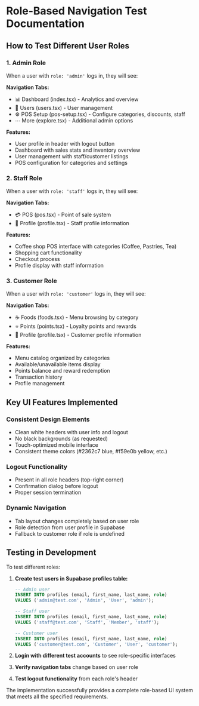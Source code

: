 # Role-Based Navigation Test Documentation

## How to Test Different User Roles

### 1. Admin Role
When a user with `role: 'admin'` logs in, they will see:

**Navigation Tabs:**
- 📊 Dashboard (index.tsx) - Analytics and overview
- 👥 Users (users.tsx) - User management
- ⚙️ POS Setup (pos-setup.tsx) - Configure categories, discounts, staff
- ⋯ More (explore.tsx) - Additional admin options

**Features:**
- User profile in header with logout button
- Dashboard with sales stats and inventory overview
- User management with staff/customer listings
- POS configuration for categories and settings

### 2. Staff Role
When a user with `role: 'staff'` logs in, they will see:

**Navigation Tabs:**
- 💳 POS (pos.tsx) - Point of sale system
- 👤 Profile (profile.tsx) - Staff profile information

**Features:**
- Coffee shop POS interface with categories (Coffee, Pastries, Tea)
- Shopping cart functionality
- Checkout process
- Profile display with staff information

### 3. Customer Role  
When a user with `role: 'customer'` logs in, they will see:

**Navigation Tabs:**
- ☕ Foods (foods.tsx) - Menu browsing by category
- ⭐ Points (points.tsx) - Loyalty points and rewards
- 👤 Profile (profile.tsx) - Customer profile information

**Features:**
- Menu catalog organized by categories
- Available/unavailable items display
- Points balance and reward redemption
- Transaction history
- Profile management

## Key UI Features Implemented

### Consistent Design Elements
- Clean white headers with user info and logout
- No black backgrounds (as requested)
- Touch-optimized mobile interface
- Consistent theme colors (#2362c7 blue, #f59e0b yellow, etc.)

### Logout Functionality
- Present in all role headers (top-right corner)
- Confirmation dialog before logout
- Proper session termination

### Dynamic Navigation
- Tab layout changes completely based on user role
- Role detection from user profile in Supabase
- Fallback to customer role if role is undefined

## Testing in Development

To test different roles:

1. **Create test users in Supabase profiles table:**
   ```sql
   -- Admin user
   INSERT INTO profiles (email, first_name, last_name, role) 
   VALUES ('admin@test.com', 'Admin', 'User', 'admin');
   
   -- Staff user
   INSERT INTO profiles (email, first_name, last_name, role) 
   VALUES ('staff@test.com', 'Staff', 'Member', 'staff');
   
   -- Customer user  
   INSERT INTO profiles (email, first_name, last_name, role) 
   VALUES ('customer@test.com', 'Customer', 'User', 'customer');
   ```

2. **Login with different test accounts** to see role-specific interfaces

3. **Verify navigation tabs** change based on user role

4. **Test logout functionality** from each role's header

The implementation successfully provides a complete role-based UI system that meets all the specified requirements.